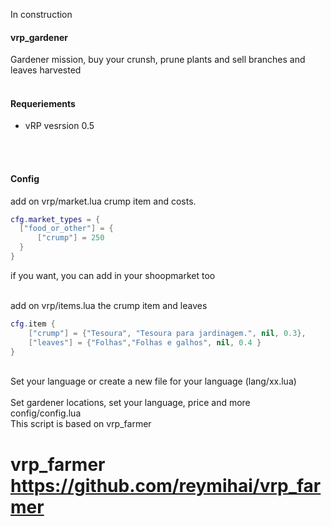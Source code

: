 In construction


<h4>vrp_gardener</h4>
Gardener mission, buy your crunsh, prune plants and sell branches and leaves harvested
<br>
<br>

<h4>Requeriements</h4>
<ul>
    <li>vRP vesrsion 0.5</li>
</ul>

<br>
<br>

<h4>Config</h4>
add on vrp/market.lua crump item and costs.

```lua
cfg.market_types = {
  ["food_or_other"] = {
      ["crump"] = 250
  }
}
```
if you want, you can add in your shoopmarket too

<br>
add on vrp/items.lua the crump item and leaves

```lua
cfg.item {
    ["crump"] = {"Tesoura", "Tesoura para jardinagem.", nil, 0.3},
    ["leaves"] = {"Folhas","Folhas e galhos", nil, 0.4 }
}
```
<br>
Set your language or create a new file for your language (lang/xx.lua)

<br>
<br>
Set gardener locations, set your language, price and more
<br>
config/config.lua

<br>
This script is based on vrp_farmer

#  vrp_farmer https://github.com/reymihai/vrp_farmer